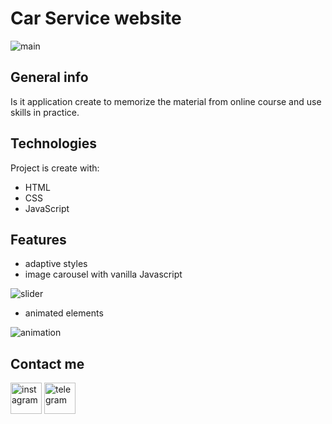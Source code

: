 # Car Service website

![main](https://github.com/BaiveThePilgrim/carServiceProject/assets/118125145/b57a9f45-5348-41cb-aea0-b08577e41514)

## General info

Is it application create to memorize the material from online course and use skills in practice.

## Technologies

Project is create with:

- HTML
- CSS
- JavaScript

## Features

- adaptive styles
- image carousel with vanilla Javascript

![slider](https://github.com/BaiveThePilgrim/carServiceProject/assets/118125145/0130f9aa-df43-46d9-9f6a-3e5ac2087262)

- animated elements

![animation](https://github.com/BaiveThePilgrim/carServiceProject/assets/118125145/2c3589f5-b3eb-42da-8c04-37767efd2171)

## Contact me

<a href="https://instagram.com/baive_the_pilgrim?igshid=MzNlNGNkZWQ4Mg=="><img src="https://simpleicons.org/icons/instagram.svg" alt="instagram" style="width: 50px; heigh: auto"></a>
<a href="t.me/baive_the_pilgrim"><img src="https://simpleicons.org/icons/telegram.svg" alt="telegram" style="width: 50px; heigh: auto"></a>
